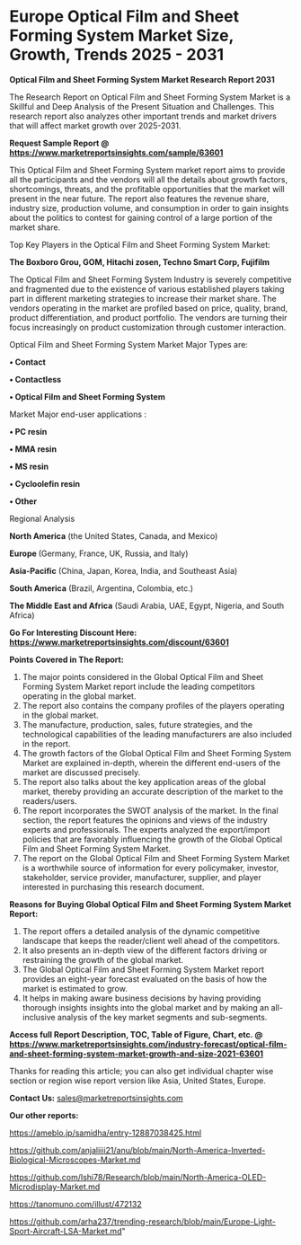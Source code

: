 # Europe Optical Film and Sheet Forming System Market Size, Growth, Trends 2025 - 2031

<strong>Optical Film and Sheet Forming System Market Research Report 2031</strong>

The Research Report on Optical Film and Sheet Forming System Market is a Skillful and Deep Analysis of the Present Situation and Challenges. This research report also analyzes other important trends and market drivers that will affect market growth over 2025-2031.

<strong>Request Sample Report @ <a href=https://www.marketreportsinsights.com/sample/63601>https://www.marketreportsinsights.com/sample/63601</a></strong>

This Optical Film and Sheet Forming System market report aims to provide all the participants and the vendors will all the details about growth factors, shortcomings, threats, and the profitable opportunities that the market will present in the near future. The report also features the revenue share, industry size, production volume, and consumption in order to gain insights about the politics to contest for gaining control of a large portion of the market share.

Top Key Players in the Optical Film and Sheet Forming System Market:

<strong>The Boxboro Grou, GOM, Hitachi zosen, Techno Smart Corp, Fujifilm</strong>

The Optical Film and Sheet Forming System Industry is severely competitive and fragmented due to the existence of various established players taking part in different marketing strategies to increase their market share. The vendors operating in the market are profiled based on price, quality, brand, product differentiation, and product portfolio. The vendors are turning their focus increasingly on product customization through customer interaction.

Optical Film and Sheet Forming System Market Major Types are:

<strong>• Contact

• Contactless

• Optical Film and Sheet Forming System</strong>

Market Major end-user applications :

<strong>• PC resin

• MMA resin

• MS resin

• Cycloolefin resin

• Other</strong>

Regional Analysis

</u><strong><b>North America</b></strong> (the United States, Canada, and Mexico)

<strong><b>Europe </b></strong>(Germany, France, UK, Russia, and Italy)

<strong><b>Asia-Pacific</b></strong> (China, Japan, Korea, India, and Southeast Asia)

<strong><b>South America</b></strong> (Brazil, Argentina, Colombia, etc.)

<strong><b>The Middle East and Africa</b></strong> (Saudi Arabia, UAE, Egypt, Nigeria, and South Africa)

<strong>Go For Interesting Discount Here: <a href=https://www.marketreportsinsights.com/discount/63601>https://www.marketreportsinsights.com/discount/63601</a></strong>

<strong>Points Covered in The Report:</strong>
<ol>
  <li>The major points considered in the Global Optical Film and Sheet Forming System Market report include the leading competitors operating in the global market.</li>
  <li>The report also contains the company profiles of the players operating in the global market.</li>
  <li>The manufacture, production, sales, future strategies, and the technological capabilities of the leading manufacturers are also included in the report.</li>
  <li>The growth factors of the Global Optical Film and Sheet Forming System Market are explained in-depth, wherein the different end-users of the market are discussed precisely.</li>
  <li>The report also talks about the key application areas of the global market, thereby providing an accurate description of the market to the readers/users.</li>
  <li>The report incorporates the SWOT analysis of the market. In the final section, the report features the opinions and views of the industry experts and professionals. The experts analyzed the export/import policies that are favorably influencing the growth of the Global Optical Film and Sheet Forming System Market.</li>
  <li>The report on the Global Optical Film and Sheet Forming System Market is a worthwhile source of information for every policymaker, investor, stakeholder, service provider, manufacturer, supplier, and player interested in purchasing this research document.</li>
</ol>
<strong>Reasons for Buying Global Optical Film and Sheet Forming System Market Report:</strong>

<ol>
  <li>The report offers a detailed analysis of the dynamic competitive landscape that keeps the reader/client well ahead of the competitors.</li>
  <li>It also presents an in-depth view of the different factors driving or restraining the growth of the global market.</li>
  <li>The Global Optical Film and Sheet Forming System Market report provides an eight-year forecast evaluated on the basis of how the market is estimated to grow.</li>
  <li>It helps in making aware business decisions by having providing thorough insights insights into the global market and by making an all-inclusive analysis of the key market segments and sub-segments.</li>
</ol>
<strong>Access full Report Description, TOC, Table of Figure, Chart, etc. @ <a href=https://www.marketreportsinsights.com/industry-forecast/optical-film-and-sheet-forming-system-market-growth-and-size-2021-63601>https://www.marketreportsinsights.com/industry-forecast/optical-film-and-sheet-forming-system-market-growth-and-size-2021-63601</a></strong>


Thanks for reading this article; you can also get individual chapter wise section or region wise report version like Asia, United States, Europe.

<strong>Contact Us:</strong>
sales@marketreportsinsights.com

<strong>Our other reports:</strong>

<a href=https://ameblo.jp/samidha/entry-12887038425.html>https://ameblo.jp/samidha/entry-12887038425.html</a>

<a href=https://github.com/anjaliiii21/anu/blob/main/North-America-Inverted-Biological-Microscopes-Market.md>https://github.com/anjaliiii21/anu/blob/main/North-America-Inverted-Biological-Microscopes-Market.md</a>

<a href=https://github.com/Ishi78/Research/blob/main/North-America-OLED-Microdisplay-Market.md>https://github.com/Ishi78/Research/blob/main/North-America-OLED-Microdisplay-Market.md</a>

<a href=https://tanomuno.com/illust/472132>https://tanomuno.com/illust/472132</a>

<a href=https://github.com/arha237/trending-research/blob/main/Europe-Light-Sport-Aircraft-LSA-Market.md>https://github.com/arha237/trending-research/blob/main/Europe-Light-Sport-Aircraft-LSA-Market.md</a>"
